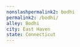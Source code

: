 ```yaml
---
﻿nonslashpermalink2: bodhi
permalink2: /bodhi/
alley: Bodhi
city: East Haven
state: Connecticut
---
```


